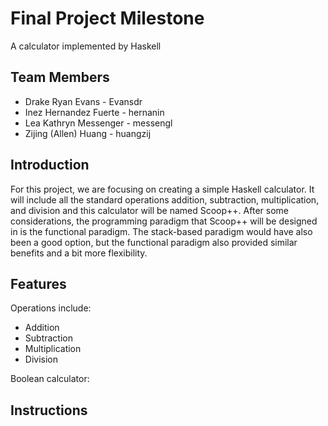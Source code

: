 # Final Project Milestone

A calculator implemented by Haskell

## Team Members

* Drake Ryan Evans - Evansdr
* Inez Hernandez Fuerte - hernanin
* Lea Kathryn Messenger - messengl
* Zijing (Allen) Huang - huangzij


## Introduction

For this project, we are focusing on creating a simple Haskell calculator. It will include all the standard operations addition, subtraction, multiplication, and division and this calculator will be named Scoop++. After some considerations, the programming paradigm that Scoop++ will be designed in is the functional paradigm. The stack-based paradigm would have also been a good option, but the functional paradigm also provided similar benefits and a bit more flexibility.

## Features

Operations include:
* Addition
* Subtraction
* Multiplication
* Division

Boolean calculator:

## Instructions
